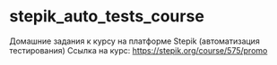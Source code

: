 # stepik_auto_tests_course
Домашние задания к курсу на платформе Stepik (автоматизация тестирования)
Ссылка на курс: https://stepik.org/course/575/promo
